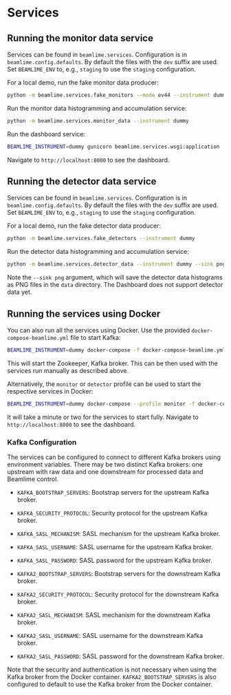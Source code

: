 # Services

## Running the monitor data service

Services can be found in `beamlime.services`.
Configuration is in `beamlime.config.defaults`.
By default the files with the `dev` suffix are used.
Set `BEAMLIME_ENV` to, e.g., `staging` to use the `staging` configuration.

For a local demo, run the fake monitor data producer:

```sh
python -m beamlime.services.fake_monitors --mode ev44 --instrument dummy
```

Run the monitor data histogramming and accumulation service:

```sh
python -m beamlime.services.monitor_data --instrument dummy
```

Run the dashboard service:

```sh
BEAMLIME_INSTRUMENT=dummy gunicorn beamlime.services.wsgi:application
```

Navigate to `http://localhost:8000` to see the dashboard.

## Running the detector data service

Services can be found in `beamlime.services`.
Configuration is in `beamlime.config.defaults`.
By default the files with the `dev` suffix are used.
Set `BEAMLIME_ENV` to, e.g., `staging` to use the `staging` configuration.

For a local demo, run the fake detector data producer:

```sh
python -m beamlime.services.fake_detectors --instrument dummy
```

Run the detector data histogramming and accumulation service:

```sh
python -m beamlime.services.detector_data --instrument dummy --sink png
```

Note the `--sink png` argument, which will save the detector data histograms as PNG files in the `data` directory.
The Dashboard does not support detector data yet.

## Running the services using Docker

You can also run all the services using Docker.
Use the provided `docker-compose-beamlime.yml` file to start Kafka:

```sh
BEAMLIME_INSTRUMENT=dummy docker-compose -f docker-compose-beamlime.yml up
```

This will start the Zookeeper, Kafka broker.
This can be then used with the services run manually as described above.

Alternatively, the `monitor` or `detector` profile can be used to start the respective services in Docker:

```sh
BEAMLIME_INSTRUMENT=dummy docker-compose --profile monitor -f docker-compose-beamlime.yml up
```

It will take a minute or two for the services to start fully.
Navigate to `http://localhost:8000` to see the dashboard.

### Kafka Configuration

The services can be configured to connect to different Kafka brokers using environment variables. There may be two distinct Kafka brokers: one upstream with raw data and one downstream for processed data and Beamlime control.

- `KAFKA_BOOTSTRAP_SERVERS`: Bootstrap servers for the upstream Kafka broker.
- `KAFKA_SECURITY_PROTOCOL`: Security protocol for the upstream Kafka broker.
- `KAFKA_SASL_MECHANISM`: SASL mechanism for the upstream Kafka broker.
- `KAFKA_SASL_USERNAME`: SASL username for the upstream Kafka broker.
- `KAFKA_SASL_PASSWORD`: SASL password for the upstream Kafka broker.

- `KAFKA2_BOOTSTRAP_SERVERS`: Bootstrap servers for the downstream Kafka broker.
- `KAFKA2_SECURITY_PROTOCOL`: Security protocol for the downstream Kafka broker.
- `KAFKA2_SASL_MECHANISM`: SASL mechanism for the downstream Kafka broker.
- `KAFKA2_SASL_USERNAME`: SASL username for the downstream Kafka broker.
- `KAFKA2_SASL_PASSWORD`: SASL password for the downstream Kafka broker.

Note that the security and authentication is not necessary when using the Kafka broker from the Docker container.
`KAFKA2_BOOTSTRAP_SERVERS` is also configured to default to use the Kafka broker from the Docker container.